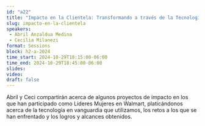 ```yaml
---
id: "a22"
title: "Impacto en la Clientela: Transformando a través de la Tecnología en Walmart"
slug: impacto-en-la-clientela
speakers:
 - Abril Anzaldua Medina
 - Cecilia Milanezi
format: Sessions
block: h2-a-2024
time_start: 2024-10-29T18:15:00-06:00
time_end: 2024-10-29T18:45:00-06:00
slides: 
video: 
draft: false
---
```


Abril y Ceci compartirán acerca de algunos proyectos de impacto en los que han participado como Líderes Mujeres en Walmart, platicándonos acerca de la tecnología en vanguardia que utilizamos, los retos a los que se han enfrentado y los logros y alcances obtenidos.​